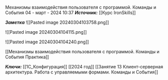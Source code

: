 
Механизмы взаимодействия пользователя с программой. Команды и События
 04 - март - 2024  10:37 
***Источник:***  [[Курс IronSkills]] 

***Заметка*** 
![[Pasted image 20240304103758.png]]

![[Pasted image 20240304104115.png]]

![[Pasted image 20240304104240.png]]

[[Механизмы взаимодействия пользователя с программой. Команды и События Практика]]

***Ключи:*** [[1С_Конфигурация]] [[2024 год]]  [[Занятие 13 Клиент-серверная архитектура. Работа с управляемыми формами. Команды и События]]